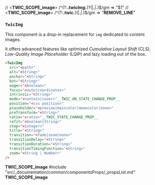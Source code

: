 // <__TWIC_SCOPE_image__> /^(?:__.*twicImg.*__)?(\|.*\|.*)$/gm => "$1"
// <__TWIC_SCOPE_image__> /^(?:__.*twic.*__)(\|.*\|.*)$/gm => "__REMOVE_LINE__"


<div id='twic-img'/>

### `TwicImg`

This component is a drop-in replacement for `img` dedicated to content images.

It offers advanced features like optimized _Cumulative Layout Shift_ (CLS), _Low-Quality Image Placeholder_ (LQIP) and lazy loading out of the box.


```html
<TwicImg
  src="<path>"
  alt="<String>"
  anchor="<String>"
  bot="<String>"
  eager="<boolean>"
  focus="<auto|coordinates>"
  intrinsic="<String>"
  mode="<contain|cover>"__TWIC_ON_STATE_CHANGE_PROP__
  position="<css position>"
  placeholder="<preview|maincolor|meancolor|none>"
  preTransform="<String>"
  ratio="<ratio>"__TWIC_STATE_CHANGE_PROP__
  refit="<boolean|String>"
  step="<integer>"
  title="<String>"
  transition="<fade|zoom|none>"
  transitionDelay="<String>"
  transitionDuration="<String>"
  transitionTimingFunction="<String>"
  zoom="<String | Number>"
/>
```
__TWIC_SCOPE_image__
#include "src/_documentation/common/componentsProps/_propsList.md"
__TWIC_SCOPE_image__
